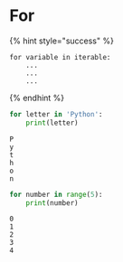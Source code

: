 # For

{% hint style="success" %}
```
for variable in iterable:
    ...
    ...
    ...
```
{% endhint %}

```python
for letter in 'Python':
    print(letter)
```

```
P
y
t
h
o
n
```

```python
for number in range(5):
    print(number)
```

```
0
1
2
3
4
```
